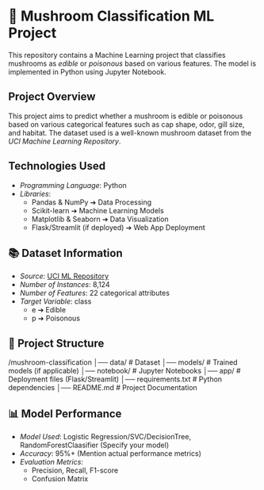 # 🍄 Mushroom Classification ML Project
This repository contains a Machine Learning project that classifies mushrooms as *edible* or *poisonous* based on various features. The model is implemented in Python using Jupyter Notebook.

## Project Overview
This project aims to predict whether a mushroom is edible or poisonous based on various categorical features such as cap shape, odor, gill size, and habitat. The dataset used is a well-known mushroom dataset from the *UCI Machine Learning Repository*.

## Technologies Used
- *Programming Language*: Python
- *Libraries*:
  - Pandas & NumPy ➔ Data Processing
  - Scikit-learn ➔ Machine Learning Models
  - Matplotlib & Seaborn ➔ Data Visualization
  - Flask/Streamlit (if deployed) ➔ Web App Deployment

## 📚 Dataset Information
- *Source*: [UCI ML Repository](https://archive.ics.uci.edu/ml/datasets/mushroom)
- *Number of Instances*: 8,124
- *Number of Features*: 22 categorical attributes
- *Target Variable*: class
  - e ➔ Edible
  - p ➔ Poisonous

## 📝 Project Structure

/mushroom-classification
│── data/                   # Dataset
│── models/                 # Trained models (if applicable)
│── notebook/               # Jupyter Notebooks
│── app/                    # Deployment files (Flask/Streamlit)
│── requirements.txt        # Python dependencies
│── README.md               # Project Documentation

     

## 📊 Model Performance
- *Model Used*: Logistic Regression/SVC/DecisionTree, RandomForestClaasifier (Specify your model)
- *Accuracy*: 95%+ (Mention actual performance metrics)
- *Evaluation Metrics*:
  - Precision, Recall, F1-score
  - Confusion Matrix
